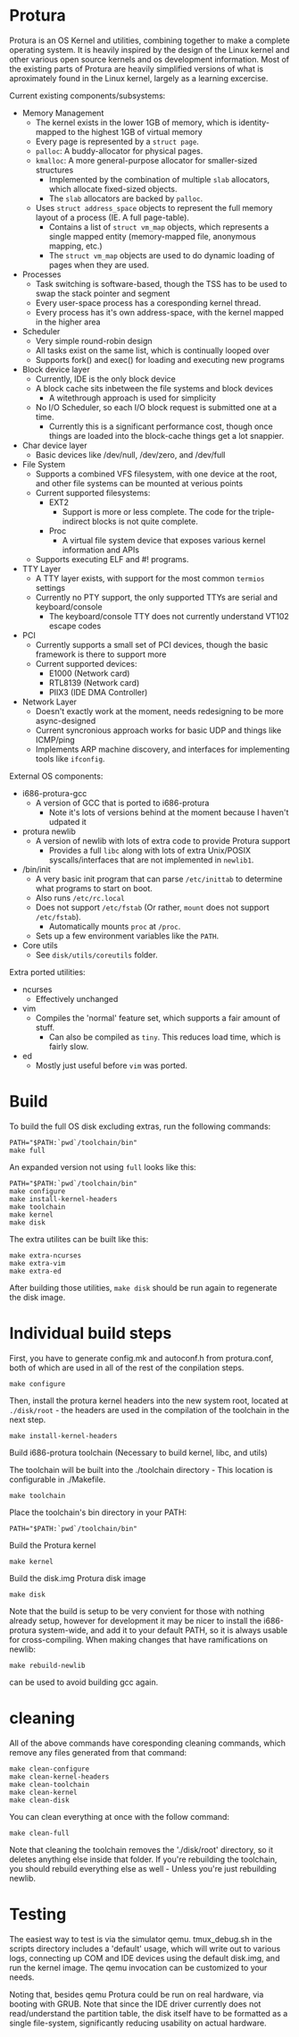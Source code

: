 Protura
=======

Protura is an OS Kernel and utilities, combining together to make a complete operating system. It is heavily inspired by the design of the Linux kernel and other various open source kernels and os development information. Most of the existing parts of Protura are heavily simplified versions of what is aproximately found in the Linux kernel, largely as a learning excercise.

Current existing components/subsystems:

- Memory Management
  - The kernel exists in the lower 1GB of memory, which is identity-mapped to the highest 1GB of virtual memory
  - Every page is represented by a `struct page`.
  - `palloc`: A buddy-allocator for physical pages.
  - `kmalloc`: A more general-purpose allocator for smaller-sized structures
    - Implemented by the combination of multiple `slab` allocators, which allocate fixed-sized objects.
    - The `slab` allocators are backed by `palloc`.
  - Uses `struct address_space` objects to represent the full memory layout of a process (IE. A full page-table).
    - Contains a list of `struct vm_map` objects, which represents a single mapped entity (memory-mapped file, anonymous mapping, etc.)
    - The `struct vm_map` objects are used to do dynamic loading of pages when they are used.
- Processes
  - Task switching is software-based, though the TSS has to be used to swap the stack pointer and segment
  - Every user-space process has a coresponding kernel thread.
  - Every process has it's own address-space, with the kernel mapped in the higher area
- Scheduler
  - Very simple round-robin design
  - All tasks exist on the same list, which is continually looped over
  - Supports fork() and exec() for loading and executing new programs
- Block device layer
  - Currently, IDE is the only block device
  - A block cache sits inbetween the file systems and block devices
    - A witethrough approach is used for simplicity
  - No I/O Scheduler, so each I/O block request is submitted one at a time.
    - Currently this is a significant performance cost, though once things are loaded into the block-cache
      things get a lot snappier.
- Char device layer
  - Basic devices like /dev/null, /dev/zero, and /dev/full
- File System
  - Supports a combined VFS filesystem, with one device at the root, and other file systems can be mounted at verious points
  - Current supported filesystems:
    - EXT2
      - Support is more or less complete. The code for the triple-indirect blocks is not quite complete.
    - Proc
      - A virtual file system device that exposes various kernel information and APIs
  - Supports executing ELF and #! programs.
- TTY Layer
  - A TTY layer exists, with support for the most common `termios` settings
  - Currently no PTY support, the only supported TTYs are serial and keyboard/console
    - The keyboard/console TTY does not currently understand VT102 escape codes
- PCI
  - Currently supports a small set of PCI devices, though the basic framework is there to support more
  - Current supported devices:
    - E1000 (Network card)
    - RTL8139 (Network card)
    - PIIX3 (IDE DMA Controller)
- Network Layer
  - Doesn't exactly work at the moment, needs redesigning to be more async-designed
  - Current syncronious approach works for basic UDP and things like ICMP/ping
  - Implements ARP machine discovery, and interfaces for implementing tools like `ifconfig`.

External OS components:

- i686-protura-gcc
  - A version of GCC that is ported to i686-protura
    - Note it's lots of versions behind at the moment because I haven't udpated it
- protura newlib
  - A version of newlib with lots of extra code to provide Protura support
    - Provides a full `libc` along with lots of extra Unix/POSIX syscalls/interfaces that are not implemented in `newlib1`.
- /bin/init
  - A very basic init program that can parse `/etc/inittab` to determine what programs to start on boot.
  - Also runs `/etc/rc.local`
  - Does not support `/etc/fstab` (Or rather, `mount` does not support `/etc/fstab`).
    - Automatically mounts `proc` at `/proc`.
  - Sets up a few environment variables like the `PATH`.
- Core utils
  - See `disk/utils/coreutils` folder.

Extra ported utilities:

- ncurses
  -  Effectively unchanged
- vim
  - Compiles the 'normal' feature set, which supports a fair amount of stuff.
    - Can also be compiled as `tiny`. This reduces load time, which is fairly slow.
- ed
  - Mostly just useful before `vim` was ported.

Build
=====

To build the full OS disk excluding extras, run the following commands:

    PATH="$PATH:`pwd`/toolchain/bin"
    make full

An expanded version not using `full` looks like this:

    PATH="$PATH:`pwd`/toolchain/bin"
    make configure
    make install-kernel-headers
    make toolchain
    make kernel
    make disk

The extra utilites can be built like this:

    make extra-ncurses
    make extra-vim
    make extra-ed

After building those utilities, `make disk` should be run again to regenerate the disk image.

Individual build steps
======================

First, you have to generate config.mk and autoconf.h from protura.conf, both of which are used in all of the rest of the conpilation steps.

    make configure

Then, install the protura kernel headers into the new system root, located at `./disk/root` - the headers are
used in the compilation of the toolchain in the next step.

    make install-kernel-headers

Build i686-protura toolchain (Necessary to build kernel, libc, and utils)

The toolchain will be built into the ./toolchain directory - This location is
configurable in ./Makefile.

    make toolchain

Place the toolchain's bin directory in your PATH:

    PATH="$PATH:`pwd`/toolchain/bin"

Build the Protura kernel

    make kernel

Build the disk.img Protura disk image

    make disk

Note that the build is setup to be very convient for those with nothing already
setup, however for development it may be nicer to install the i686-protura
system-wide, and add it to your default PATH, so it is always usable for
cross-compiling. When making changes that have ramifications on newlib:

    make rebuild-newlib

can be used to avoid building gcc again.

cleaning
========

All of the above commands have coresponding cleaning commands, which remove any
files generated from that command:

    make clean-configure
    make clean-kernel-headers
    make clean-toolchain
    make clean-kernel
    make clean-disk

You can clean everything at once with the follow command:

    make clean-full

Note that cleaning the toolchain removes the './disk/root' directory, so it
deletes anything else inside that folder. If you're rebuilding the toolchain,
you should rebuild everything else as well - Unless you're just rebuilding
newlib.

Testing
=======

The easiest way to test is via the simulator qemu. tmux_debug.sh in the scripts
directory includes a 'default' usage, which will write out to various logs,
connecting up COM and IDE devices using the default disk.img, and run the
kernel image. The qemu invocation can be customized to your needs.

Noting that, besides qemu Protura could be run on real hardware, via booting
with GRUB. Note that since the IDE driver currently does not read/understand
the partition table, the disk itself have to be formatted as a single
file-system, significantly reducing usability on actual hardware.
